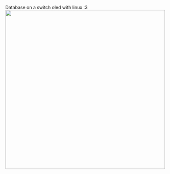 Database on a switch oled with linux :3
<br><img src="https://github.com/user-attachments/assets/9260925e-bd6a-4c06-9ef9-864693f3f510" width="500"/>
